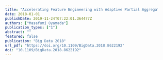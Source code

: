 ```yaml
---
title: "Accelerating Feature Engineering with Adaptive Partial Aggregation Tree"
date: 2018-01-01
publishDate: 2019-11-24T07:22:01.364477Z
authors: ["Masafumi Oyamada"]
publication_types: ["1"]
abstract: ""
featured: false
publication: "Big Data 2018"
url_pdf: "https://doi.org/10.1109/BigData.2018.8622192"
doi: "10.1109/BigData.2018.8622192"
---
```


